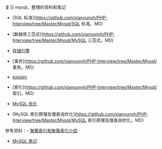 复习 mysql，整理的资料和笔记

- [SQL 标准](https://github.com/xianyunyh/PHP-Interview/tree/Master/Mysql/SQL 标准。MD)

- [数据库三范式](https://github.com/xianyunyh/PHP-Interview/tree/Master/Mysql/MySQL 三范式。MD)

- [存储引擎](https://github.com/xianyunyh/PHP-Interview/blob/Master/Mysql/%E5%AD%98%E5%82%A8%E5%BC%95%E6%93%8E.md)

- [事务](https://github.com/xianyunyh/PHP-Interview/tree/Master/Mysql/ 事务。MD)

- [explain](https://github.com/xianyunyh/PHP-Interview/tree/Master/Mysql/MySQL【explain】.md)

- [索引](https://github.com/xianyunyh/PHP-Interview/tree/Master/Mysql/ 索引。MD)

- [MySQL 优化](https://github.com/xianyunyh/PHP-Interview/blob/Master/Mysql/MySQL%E4%BC%98%E5%8C%96.md)

- [MySQL 索引原理及慢查询优化](https://github.com/xianyunyh/PHP-Interview/tree/Master/Mysql/MySQL 索引原理及慢查询优化。MD)

参考资料：- [聚簇索引和聚簇索引介绍](https://www.cnblogs.com/Jessy/p/3543063.html)

- [MySQL 笔记](https://github.com/CyC2018/Interview-Notebook/blob/Master/notes/MySQL.md)


